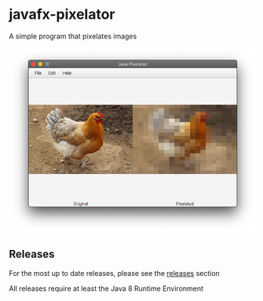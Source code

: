 # javafx-pixelator
A simple program that pixelates images

![screenshot](Screenshot.png)

## Releases
For the most up to date releases, please see the [releases](https://github.com/MyYogurt/javafx-pixelator/releases) section

All releases require at least the Java 8 Runtime Environment
